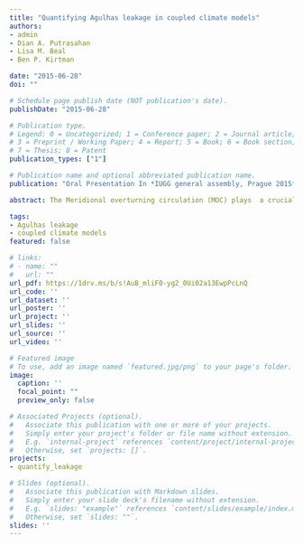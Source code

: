 ```yaml
---
title: "Quantifying Agulhas leakage in coupled climate models"
authors:
- admin
- Dian A. Putrasahan
- Lisa M. Beal
- Ben P. Kirtman

date: "2015-06-28"
doi: ""

# Schedule page publish date (NOT publication's date).
publishDate: "2015-06-28"

# Publication type.
# Legend: 0 = Uncategorized; 1 = Conference paper; 2 = Journal article;
# 3 = Preprint / Working Paper; 4 = Report; 5 = Book; 6 = Book section;
# 7 = Thesis; 8 = Patent
publication_types: ["1"]

# Publication name and optional abbreviated publication name.
publication: "Oral Presentation In *IUGG general assembly, Prague 2015*"

abstract: The Meridional overturning circulation (MOC) plays  a crucial role in the climate system by transporting heat northward in the Atlantic basin. Feeding warm and salty water from the Indian into the Atlantic ocean, Agulhas leakage and its associated buoyancy fluxes may affect MOC stability.  Eddy-resolving, coupled model simulations are necessary to properly capture the Agulhas leakage and ocean-atmosphere feedbacks that are important to the climate system. Lagrangian particle tracking approach has been widely applied to estimate Agulhas leakage in high resolution, stand-alone ocean models that have daily-to-pentad current velocity fields. Due to limited storage space, coupled model outputs are conventionally archived monthly, which is arguably not ideal for Lagrangian particle tracking. Here, we devise a strategy that uses a Lagrangian particle-tracking model (Connectivity Modeling System) to quantify Agulhas leakage in a ten-year long, coupled, high resolution (1/10º) Community Climate System Model (CCSM3.5) run that outputs velocity fields on five-daily and monthly frequency. With our proposed strategy, we find that the Agulhas leakage variability using monthly outputs approaches that using five-daily outputs, resulting in a correlation of 0.70 (0.89 after 31days running mean). This strategy provides a way to use monthly velocity fields from coupled models to obtain decent Agulhas leakage variability, which allows us to investigate the true sensitivity of the Agulhas leakage to climate modes in the presence of air-sea feedback. 

tags:
- Agulhas leakage
- coupled climate models
featured: false

# links:
# - name: ""
#   url: ""
url_pdf: https://1drv.ms/b/s!AuB_mliF0-yg2_0Ui02a13EwpPcLnQ
url_code: ''
url_dataset: ''
url_poster: ''
url_project: ''
url_slides: ''
url_source: ''
url_video: ''

# Featured image
# To use, add an image named `featured.jpg/png` to your page's folder. 
image:
  caption: ''
  focal_point: ""
  preview_only: false

# Associated Projects (optional).
#   Associate this publication with one or more of your projects.
#   Simply enter your project's folder or file name without extension.
#   E.g. `internal-project` references `content/project/internal-project/index.md`.
#   Otherwise, set `projects: []`.
projects: 
- quantify_leakage

# Slides (optional).
#   Associate this publication with Markdown slides.
#   Simply enter your slide deck's filename without extension.
#   E.g. `slides: "example"` references `content/slides/example/index.md`.
#   Otherwise, set `slides: ""`.
slides: ''
---
```

